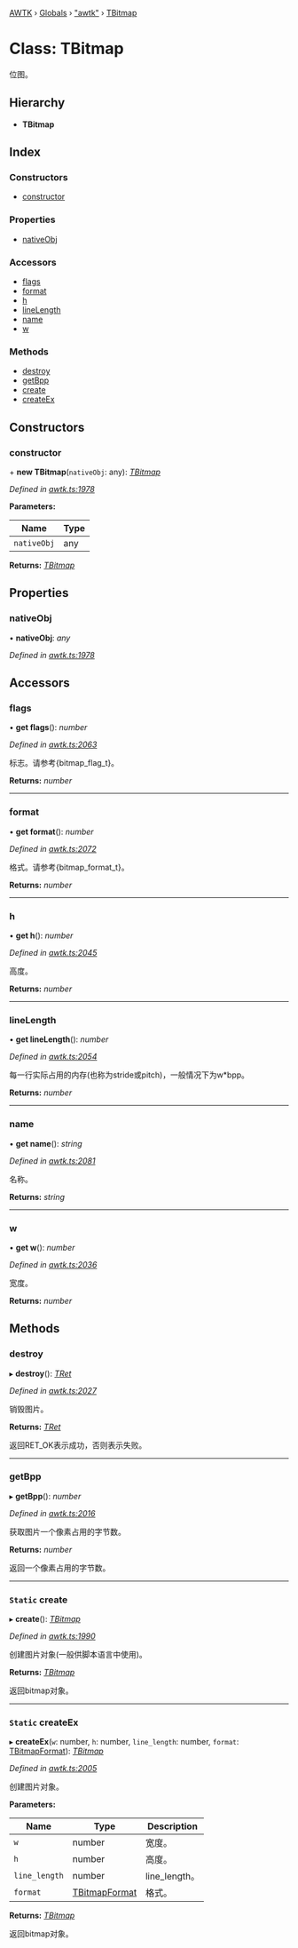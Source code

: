 [AWTK](../README.md) › [Globals](../globals.md) › ["awtk"](../modules/_awtk_.md) › [TBitmap](_awtk_.tbitmap.md)

# Class: TBitmap

位图。

## Hierarchy

* **TBitmap**

## Index

### Constructors

* [constructor](_awtk_.tbitmap.md#constructor)

### Properties

* [nativeObj](_awtk_.tbitmap.md#nativeobj)

### Accessors

* [flags](_awtk_.tbitmap.md#flags)
* [format](_awtk_.tbitmap.md#format)
* [h](_awtk_.tbitmap.md#h)
* [lineLength](_awtk_.tbitmap.md#linelength)
* [name](_awtk_.tbitmap.md#name)
* [w](_awtk_.tbitmap.md#w)

### Methods

* [destroy](_awtk_.tbitmap.md#destroy)
* [getBpp](_awtk_.tbitmap.md#getbpp)
* [create](_awtk_.tbitmap.md#static-create)
* [createEx](_awtk_.tbitmap.md#static-createex)

## Constructors

###  constructor

\+ **new TBitmap**(`nativeObj`: any): *[TBitmap](_awtk_.tbitmap.md)*

*Defined in [awtk.ts:1978](https://github.com/zlgopen/awtk-binding/blob/d9c773a/tools/code_gen/js/output/awtk.ts#L1978)*

**Parameters:**

Name | Type |
------ | ------ |
`nativeObj` | any |

**Returns:** *[TBitmap](_awtk_.tbitmap.md)*

## Properties

###  nativeObj

• **nativeObj**: *any*

*Defined in [awtk.ts:1978](https://github.com/zlgopen/awtk-binding/blob/d9c773a/tools/code_gen/js/output/awtk.ts#L1978)*

## Accessors

###  flags

• **get flags**(): *number*

*Defined in [awtk.ts:2063](https://github.com/zlgopen/awtk-binding/blob/d9c773a/tools/code_gen/js/output/awtk.ts#L2063)*

标志。请参考{bitmap_flag_t}。

**Returns:** *number*

___

###  format

• **get format**(): *number*

*Defined in [awtk.ts:2072](https://github.com/zlgopen/awtk-binding/blob/d9c773a/tools/code_gen/js/output/awtk.ts#L2072)*

格式。请参考{bitmap_format_t}。

**Returns:** *number*

___

###  h

• **get h**(): *number*

*Defined in [awtk.ts:2045](https://github.com/zlgopen/awtk-binding/blob/d9c773a/tools/code_gen/js/output/awtk.ts#L2045)*

高度。

**Returns:** *number*

___

###  lineLength

• **get lineLength**(): *number*

*Defined in [awtk.ts:2054](https://github.com/zlgopen/awtk-binding/blob/d9c773a/tools/code_gen/js/output/awtk.ts#L2054)*

每一行实际占用的内存(也称为stride或pitch)，一般情况下为w*bpp。

**Returns:** *number*

___

###  name

• **get name**(): *string*

*Defined in [awtk.ts:2081](https://github.com/zlgopen/awtk-binding/blob/d9c773a/tools/code_gen/js/output/awtk.ts#L2081)*

名称。

**Returns:** *string*

___

###  w

• **get w**(): *number*

*Defined in [awtk.ts:2036](https://github.com/zlgopen/awtk-binding/blob/d9c773a/tools/code_gen/js/output/awtk.ts#L2036)*

宽度。

**Returns:** *number*

## Methods

###  destroy

▸ **destroy**(): *[TRet](../enums/_awtk_.tret.md)*

*Defined in [awtk.ts:2027](https://github.com/zlgopen/awtk-binding/blob/d9c773a/tools/code_gen/js/output/awtk.ts#L2027)*

销毁图片。

**Returns:** *[TRet](../enums/_awtk_.tret.md)*

返回RET_OK表示成功，否则表示失败。

___

###  getBpp

▸ **getBpp**(): *number*

*Defined in [awtk.ts:2016](https://github.com/zlgopen/awtk-binding/blob/d9c773a/tools/code_gen/js/output/awtk.ts#L2016)*

获取图片一个像素占用的字节数。

**Returns:** *number*

返回一个像素占用的字节数。

___

### `Static` create

▸ **create**(): *[TBitmap](_awtk_.tbitmap.md)*

*Defined in [awtk.ts:1990](https://github.com/zlgopen/awtk-binding/blob/d9c773a/tools/code_gen/js/output/awtk.ts#L1990)*

创建图片对象(一般供脚本语言中使用)。

**Returns:** *[TBitmap](_awtk_.tbitmap.md)*

返回bitmap对象。

___

### `Static` createEx

▸ **createEx**(`w`: number, `h`: number, `line_length`: number, `format`: [TBitmapFormat](../enums/_awtk_.tbitmapformat.md)): *[TBitmap](_awtk_.tbitmap.md)*

*Defined in [awtk.ts:2005](https://github.com/zlgopen/awtk-binding/blob/d9c773a/tools/code_gen/js/output/awtk.ts#L2005)*

创建图片对象。

**Parameters:**

Name | Type | Description |
------ | ------ | ------ |
`w` | number | 宽度。 |
`h` | number | 高度。 |
`line_length` | number | line_length。 |
`format` | [TBitmapFormat](../enums/_awtk_.tbitmapformat.md) | 格式。  |

**Returns:** *[TBitmap](_awtk_.tbitmap.md)*

返回bitmap对象。
